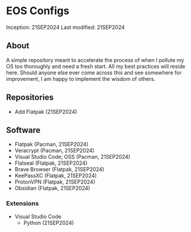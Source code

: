 # EOS Configs
Inception: 21SEP2024
Last modified: 21SEP2024

## About
A simple repository meant to accelerate the process of when I pollute my OS too thoroughly and need a fresh start. All my best practices will reside here. Should anyone else ever come across this and see somewhere for improvement, I am happy to implement the wisdom of others.

## Repositories
-  Add Flatpak (21SEP2024)

## Software
- Flatpak (Pacman, 21SEP2024)
- Veracrypt (Pacman, 21SEP2024)
- Visual Studio Code; OSS (Pacman, 21SEP2024)
- Flatseal (Flatpak, 21SEP2024)
- Brave Browser (Flatpak, 21SEP2024)
- KeePassXC (Flatpak, 21SEP2024)
- ProtonVPN (Flatpak, 21SEP2024)
- Obsidian (Flatpak, 21SEP2024)

### Extensions
- Visual Studio Code
    - Python (21SEP2024)